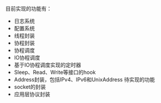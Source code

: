 
目前实现的功能有：
* 日志系统
* 配置系统
* 线程封装
* 协程封装
* 协程调度
* IO协程调度
* 基于IO协程调度实现的定时器
* Sleep、Read、Write等接口的hook
* Address封装，包括IPv4、IPv6和UnixAddress
待实现的功能
* socket的封装
* 应用层协议封装
